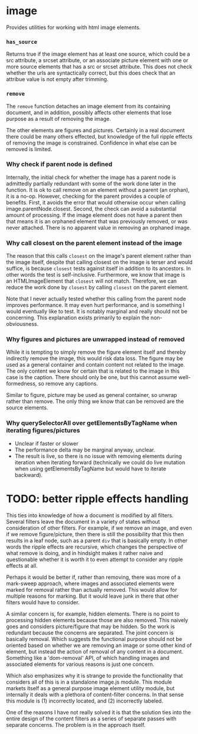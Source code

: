 # image
Provides utilities for working with html image elements.

### `has_source`
Returns true if the image element has at least one source, which could be a src attribute, a srcset attribute, or an associate picture element with one or more source elements that has a src or srcset attribute. This does not check whether the urls are syntactically correct, but this does check that an attribue value is not empty after trimming.

### `remove`
The `remove` function detaches an image element from its containing document, and in addition, possibly affects other elements that lose purpose as a result of removing the image.

The other elements are figures and pictures. Certainly in a real document there could be many others effected, but knowledge of the full ripple effects of removing the image is constrained. Confidence in what else can be removed is limited.

### Why check if parent node is defined
Internally, the initial check for whether the image has a parent node is admittedly partially redundant with some of the work done later in the function. It is ok to call remove on an element without a parent (an orphan), it is a no-op. However, checking for the parent provides a couple of benefits. First, it avoids the error that would otherwise occur when calling image.parentNode.closest. Second, the check can avoid a substantial amount of processing. If the image element does not have a parent then that means it is an orphaned element that was previously removed, or was never attached. There is no apparent value in removing an orphaned image.

### Why call closest on the parent element instead of the image
The reason that this calls `closest` on the image's parent element rather than the image itself, despite that calling closest on the image is terser and would suffice, is because `closest` tests against itself in addition to its ancestors. In other words the test is self-inclusive. Furthermore, we know that image is an HTMLImageElement that `closest` will not match. Therefore, we can reduce the work done by `closest` by calling `closest` on the parent element.

Note that I never actually tested whether this calling from the parent node improves performance. It may even hurt performance, and is something I would eventually like to test. It is notably marginal and really should not be concerning. This explanation exists primarily to explain the non-obviousness.

### Why figures and pictures are unwrapped instead of removed
While it is tempting to simply remove the figure element itself and thereby indirectly remove the image, this would risk data loss. The figure may be used as a general container and contain content not related to the image. The only content we know for certain that is related to the image in this case is the caption. There should only be one, but this cannot assume well-formedness, so remove any captions.

Similar to figure, picture may be used as general container, so unwrap rather than remove. The only thing we know that can be removed are the source elements.

### Why querySelectorAll over getElementsByTagName when iterating figures/pictures
* Unclear if faster or slower
* The performance delta may be marginal anyway, unclear.
* The result is live, so there is no issue with removing elements during iteration when iterating forward (technically we could do live mutation when using getElementsByTagName but would have to iterate backward).

# TODO: better ripple effects handling
This ties into knowledge of how a document is modified by all filters. Several filters leave the document in a variety of states without consideration of other filters. For example, if we remove an image, and even if we remove figure/picture, then there is still the possibility that this then results in a leaf node, such as a parent `div` that is basically empty. In other words the ripple effects are recursive, which changes the perspective of what remove is doing, and in hindsight makes it rather naive and questionable whether it is worth it to even attempt to consider any ripple effects at all.

Perhaps it would be better if, rather than removing, there was more of a mark-sweep approach, where images and associated elements were marked for removal rather than actually removed. This would allow for multiple reasons for marking. But it would leave junk in there that other filters would have to consider.

A similar concern is, for example, hidden elements. There is no point to processing hidden elements because those are also removed. This naively goes and considers picture/figure that may be hidden. So the work is redundant because the concerns are separated. The joint concern is basically removal. Which suggests the functional purpose should not be oriented based on whether we are removing an image or some other kind of element, but instead the action of removal of any content in a document. Something like a 'dom-removal' API, of which handling images and associated elements for various reasons is just one concern.

Which also emphasizes why it is strange to provide the functionality that considers all of this is in a standalone image.js module. This module markets itself as a general purpose image element utility module, but internally it deals with a plethora of content-filter concerns. In that sense this module is (1) incorrectly located, and (2) incorrectly labeled.

One of the reasons I have not really solved it is that the solution ties into the entire design of the content filters as a series of separate passes with separate concerns. The problem is in the approach itself.
